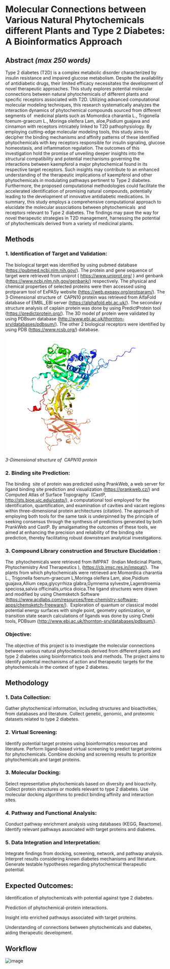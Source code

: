 # Molecular Connections between Various Natural Phytochemicals different Plants  and Type 2 Diabetes: A Bioinformatics Approach


## Abstract *(max 250 words)*

Type 2 diabetes (T2D) is a complex metabolic disorder characterized by insulin resistance and impaired glucose metabolism. Despite the availability of antidiabetic drugs, their limited efficacy necessitates the development of novel therapeutic approaches. This study explores potential molecular connections between natural phytochemicals of  different plants  and specific receptors associated with T2D. Utilizing advanced computational molecular modeling techniques, this research systematically analyzes the interaction dynamics of phytochemical compounds sourced from different segments of  medicinal plants such as Momordica charantia L., Trigonella foenum-graecum L., Moringa oleifera Lam, aloe,Psidium guajava and cinnamon with receptors intricately linked to T2D pathophysiology. By employing cutting-edge molecular modeling tools, this study aims to decipher the binding mechanisms and affinity patterns of these identified phytochemicals with key receptors responsible for insulin signaling, glucose homeostasis, and inflammation regulation.
The outcomes of this investigation hold the promise of unveiling deeper insights into the structural compatibility and potential mechanisms governing the interactions between kaempferol a major phytochemical found in  its respective target receptors. Such insights may contribute to an enhanced understanding of the therapeutic implications of kaempferol and other phytochemicals in modulating pathways pertinent to Type 2 diabetes.
Furthermore, the proposed computational methodologies could facilitate the accelerated identification of promising natural compounds, potentially leading to the development of innovative antidiabetic medications. In summary, this study employs a comprehensive computational approach to elucidate the molecular associations between phytochemicals  and receptors relevant to Type 2 diabetes. The findings may pave the way for novel therapeutic strategies in T2D management, harnessing the potential of phytochemicals derived from a variety of medicinal plants.

## Methods
### 1. Identification of Target and Validation:
The biological target was identified by using pubmed database (https://pubmed.ncbi.nlm.nih.gov/). The protein and gene sequence of target were retrieved from uniprot ( https://www.uniprot.org/ ) and genbank (https://www.ncbi.nlm.nih.gov/genbank/) respectively.
The physical and chemical properties of selected proteins were then accessed using protparam tool of ExPASy website (https://web.expasy.org/protparam/). The 3-Dimensional structure of  CAPN10 protein was retrieved from AlfaFold database of EMBL_EBI server (https://alphafold.ebi.ac.uk/). The secondary structure analysis of caplain protein was done by using PredictProtein tool (https://predictprotein.org/). The 3D model pf protein were validated by using PDBsum database (http://www.ebi.ac.uk/thornton-srv/databases/pdbsum/). The other 2 biological receptors were identified by using PDB (https://www.rcsb.org/) database.

![image](https://github.com/omicscodeathon/t2dphyto/blob/main/figures/capn10.png?raw=true)

*3-Dimensional structure of  CAPN10 protein*

### 2. Binding site Prediction:
The binding  site of protein was predicted using PrankWeb, a web server for ligand binding site prediction and visualization (https://prankweb.cz/) and Computed Atlas of Surface Topography  (CastP, http://sts.bioe.uic.edu/castp/), a computational tool employed for the identification, quantification, and examination of cavities and vacant regions within three-dimensional protein architectures (citation). The approach of employing both tools for the same task is underpinned by the principle of seeking consensus through the synthesis of predictions generated by both PrankWeb and CastP. By amalgamating the outcomes of these tools, we aimed at enhancing the precision and reliability of the binding site prediction, thereby facilitating robust downstream analytical investigations.

### 3. Compound Library construction and Structure Elucidation :
The  phytochemicals were retrieved from IMPPAT  (Indian Medicinal Plants, Phytochemistry And Therapeutics ), (https://cb.imsc.res.in/imppat/). 
The plants from which phytochemicals were retrieved are Momordica charantia L., Trigonella foenum-graecum L,Moringa oleifera Lam, aloe,Psidium guajava,Allium cepa,glycyrrhiza glabra,Gymnema sylvestre,Lagerstroemia speciosa,salvia officinalis,urtica dioica.The ligand structures were drawn and modified by using Chemsketch Software (https://www.acdlabs.com/resources/free-chemistry-software-apps/chemsketch-freeware/).  Exploration of quantum or classical model potential energy surfaces with single point, geometry optimization, or transition state search calculations of ligands was done by using Chebi tools, PDBsum (http://www.ebi.ac.uk/thornton-srv/databases/pdbsum/).


### Objective:
The objective of this project is to investigate the molecular connections between various natural phytochemicals derived from different plants and type 2 diabetes using bioinformatics tools and methods. The project aims to identify potential mechanisms of action and therapeutic targets for the phytochemicals in the context of type 2 diabetes.

## Methodology
### 1. Data Collection:
Gather phytochemical information, including structures and bioactivities, from databases and literature.
Collect genetic, genomic, and proteomic datasets related to type 2 diabetes.
### 2. Virtual Screening:
Identify potential target proteins using bioinformatics resources and literature.
Perform ligand-based virtual screening to predict target proteins for phytochemicals.
Combine docking and screening results to prioritize phytochemicals and target proteins.
### 3. Molecular Docking:
Select representative phytochemicals based on diversity and bioactivity.
Collect protein structures or models relevant to type 2 diabetes.
Use molecular docking algorithms to predict binding affinity and interaction sites.
### 4. Pathway and Functional Analysis:
Conduct pathway enrichment analysis using databases (KEGG, Reactome).
Identify relevant pathways associated with target proteins and diabetes.
### 5. Data Integration and Interpretation:
Integrate findings from docking, screening, network, and pathway analysis.
Interpret results considering known diabetes mechanisms and literature.
Generate testable hypotheses regarding phytochemical therapeutic potential.

## Expected Outcomes:
Identification of phytochemicals with potential against type 2 diabetes.

Prediction of phytochemical-protein interactions.

Insight into enriched pathways associated with target proteins.

Understanding of connections between phytochemicals and diabetes, aiding therapeutic development.

## Workflow
![image](https://github.com/omicscodeathon/t2dphyto/assets/98125947/fb8bfd07-203d-4696-af7d-a3c1ff638bbc)

